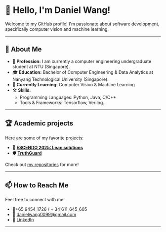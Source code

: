 # 👋 Hello, I'm Daniel Wang!

Welcome to my GitHub profile! I'm passionate about software development, specifically computer vision and machine learning.

---

## 🌟 About Me

- 💼 **Profession:** I am currently a computer engineering undergraduate student at NTU (Singapore).
- 🎓 **Education:** Bachelor of Computer Engineering & Data Analytics at Nanyang Technological University (Singapore).
- 🌱 **Currently Learning:** Computer Vision & Machine Learning
- 🛠️ **Skills:**
  - Programming Languages: Python, Java, C/C++
  - Tools & Frameworks: Tensorflow, Verilog. 

---

## 🏆 Academic projects

Here are some of my favorite projects:
- 🚀 **[ESCENDO 2025: Lean solutions](https://github.com/DanielWang0099/github-portfolio/tree/main/ESCENDO2025)**
- 🛡️ **[TruthGuard]([https://github.com/DanielWang0099/github-portfolio/tree/main/LLM_MICROSOFT_AZURE](https://github.com/DanielWang0099/TruthGuard))**

Check out [my repositories](https://github.com/DanielWang0099?tab=repositories) for more!

---

## 📫 How to Reach Me

Feel free to connect with me:
- 📱+65 9454_1726  /  + 34 611_645_605
- 📧 danielwang0099@gmail.com
- 💼 [LinkedIn](https://www.linkedin.com/in/daniel-wang-b11752292/)

---
